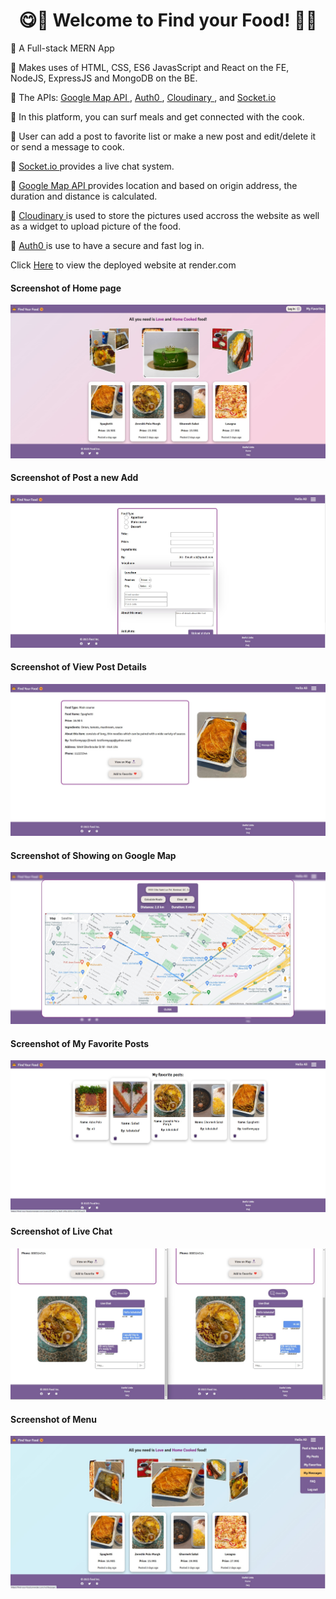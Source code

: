 <h1 align="center">😋🍲 Welcome to Find your Food! 🍲😋</h1>

<p>📌 A Full-stack MERN App </p>
<p>📌 Makes uses of HTML, CSS, ES6 JavasScript and React on the FE, NodeJS, ExpressJS and MongoDB on the BE. </p>
<p>📌 The APIs:  <a href="https://developers.google.com/maps"> Google Map API </a>, <a href="https://auth0.com/docs/quickstart/spa/react/interactive"> Auth0 </a>, <a href="https://cloudinary.com/documentation"> Cloudinary </a>, and <a href="https://socket.io/"> Socket.io </a> </p>
<p>📌 In this platform, you can surf meals and get connected with the cook. </p>
<p>📌 User can add a post to favorite list or make a new post and edit/delete it or send a message to cook. </p>
<p>📌 <a href="https://socket.io/"> Socket.io </a> provides a live chat system. </p>
<p>📌 <a href="https://developers.google.com/maps"> Google Map API </a> provides location and based on origin address, the duration and distance is calculated. </p>
<p>📌 <a href="https://cloudinary.com/documentation"> Cloudinary </a> is used to store the pictures used accross the website as well as a widget to upload picture of the food. </p>
<p>📌 <a href="https://auth0.com/docs/quickstart/spa/react/interactive"> Auth0 </a> is use to have a secure and fast log in. </p>



Click [Here](https://find-your-food.onrender.com) to view the deployed website at render.com


#### Screenshot of Home page
![Screenshot of home page!](./client/src/assets/images/find1.jpg "Home page")

#### Screenshot of Post a new Add
![Screenshot of Post a new Add!](./client/src/assets/images/find2.jpg "Post a new Add")


#### Screenshot of View Post Details
![View Post Details](./client/src/assets/images/find3.jpg "View Post Details")


#### Screenshot of Showing on Google Map
![Screenshot of Showing on Google Map!](./client/src/assets/images/find4.jpg "Showing on Google Map")


#### Screenshot of My Favorite Posts
![Screenshot of My Favorite Posts!](./client/src/assets/images/find5.jpg "My Favorite Posts")


#### Screenshot of Live Chat
![Screenshot of Live Chat!](./client/src/assets/images/find6.jpg "Live Chat")

#### Screenshot of Menu
![Screenshot of Menu!](./client/src/assets/images/find7.jpg "Menu")